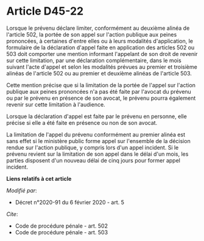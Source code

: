 # Article D45-22

Lorsque le prévenu déclare limiter, conformément au deuxième alinéa de l'article 502, la portée de son appel sur l'action
publique aux peines prononcées, à certaines d'entre elles ou à leurs modalités d'application, le formulaire de la déclaration
d'appel faite en application des articles 502 ou 503 doit comporter une mention informant l'appelant de son droit de revenir
sur cette limitation, par une déclaration complémentaire, dans le mois suivant l'acte d'appel et selon les modalités prévues
au premier et troisième alinéas de l'article 502 ou au premier et deuxième alinéas de l'article 503.

Cette mention précise que si la limitation de la portée de l'appel sur l'action publique aux peines prononcées n'a pas été
faite par l'avocat du prévenu ou par le prévenu en présence de son avocat, le prévenu pourra également revenir sur cette
limitation à l'audience.

Lorsque la déclaration d'appel est faite par le prévenu en personne, elle précise si elle a été faite en présence ou non de
son avocat.

La limitation de l'appel du prévenu conformément au premier alinéa est sans effet si le ministère public forme appel sur
l'ensemble de la décision rendue sur l'action publique, y compris lors d'un appel incident. Si le prévenu revient sur la
limitation de son appel dans le délai d'un mois, les parties disposent d'un nouveau délai de cinq jours pour former appel
incident.

**Liens relatifs à cet article**

_Modifié par_:

  - Décret n°2020-91 du 6 février 2020 - art. 5

_Cite_:

  - Code de procédure pénale - art. 502
  - Code de procédure pénale - art. 503
